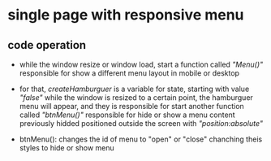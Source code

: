 # single page with responsive menu

## code operation

- while the window resize or window load, start a function called *"Menu()"* responsible for show a different menu layout in mobile or desktop

- for that, *createHamburguer* is a variable for state, starting with value *"false"* while the window is resized to a certain point, the hamburguer menu will appear, and they is responsible for start another function called *"btnMenu()"* responsible for hide or show a menu content previously hidded positioned outside the screen with *"position:absolute"*

- btnMenu(): changes the id of menu to "open" or "close" chanching theis styles to hide or show menu